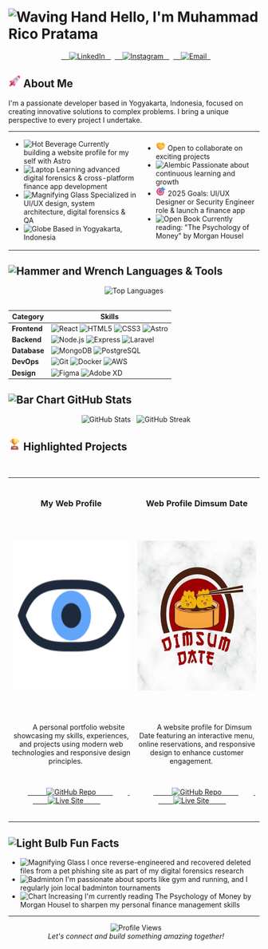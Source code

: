 # <img src="https://raw.githubusercontent.com/Tarikul-Islam-Anik/Animated-Fluent-Emojis/master/Emojis/Hand%20gestures/Waving%20Hand.png" alt="Waving Hand" width="35" height="35" /> Hello, I'm Muhammad Rico Pratama

<div align="center">
  <a href="https://www.linkedin.com/in/mricopratama" target="_blank">
    <img src="https://img.shields.io/badge/LinkedIn-0A66C2?style=for-the-badge&logo=linkedin&logoColor=white" alt="LinkedIn" />
  </a>
  <a href="https://www.instagram.com/m.rico_pratma" target="_blank">
    <img src="https://img.shields.io/badge/Instagram-E4405F?style=for-the-badge&logo=instagram&logoColor=white" alt="Instagram" />
  </a>
  <a href="mailto:mricopratama13@gmail.com">
    <img src="https://img.shields.io/badge/Email-EA4335?style=for-the-badge&logo=gmail&logoColor=white" alt="Email" />
  </a>
</div>

## <img src="https://raw.githubusercontent.com/mricopratama/mricopratama/main/Assets/emojis/Rocket.png" alt="Rocket" width="25" height="25" /> About Me

I'm a passionate developer based in Yogyakarta, Indonesia, focused on creating innovative solutions to complex problems. I bring a unique perspective to every project I undertake.

<table>
<tr>
<td>

- <img src="https://raw.githubusercontent.com/Tarikul-Islam-Anik/Animated-Fluent-Emojis/master/Emojis/Food/Hot%20Beverage.png" alt="Hot Beverage" width="20" height="20" /> Currently building a website profile for my self with Astro
- <img src="https://raw.githubusercontent.com/Tarikul-Islam-Anik/Animated-Fluent-Emojis/master/Emojis/Objects/Laptop.png" alt="Laptop" width="20" height="20" /> Learning advanced digital forensics & cross-platform finance app development
- <img src="https://raw.githubusercontent.com/Tarikul-Islam-Anik/Animated-Fluent-Emojis/master/Emojis/Objects/Magnifying%20Glass%20Tilted%20Left.png" alt="Magnifying Glass" width="20" height="20" /> Specialized in UI/UX design, system architecture, digital forensics & QA
- <img src="https://raw.githubusercontent.com/Tarikul-Islam-Anik/Animated-Fluent-Emojis/master/Emojis/Travel%20and%20places/Globe%20with%20Meridians.png" alt="Globe" width="20" height="20" /> Based in Yogyakarta, Indonesia
</td>
<td>

- <img src="https://raw.githubusercontent.com/mricopratama/mricopratama/main/Assets/emojis/Handshake.png" alt="Handshake" width="20" height="20" /> Open to collaborate on exciting projects
- <img src="https://raw.githubusercontent.com/Tarikul-Islam-Anik/Animated-Fluent-Emojis/master/Emojis/Objects/Alembic.png" alt="Alembic" width="20" height="20" /> Passionate about continuous learning and growth
- <img src="https://raw.githubusercontent.com/mricopratama/mricopratama/main/Assets/emojis/Bullseye.png" alt="Bullseye" width="20" height="20" /> 2025 Goals: UI/UX Designer or Security Engineer role & launch a finance app
- <img src="https://raw.githubusercontent.com/Tarikul-Islam-Anik/Animated-Fluent-Emojis/master/Emojis/Objects/Open%20Book.png" alt="Open Book" width="20" height="20" /> Currently reading: "The Psychology of Money" by Morgan Housel
</td>
</tr>
</table>

## <img src="https://raw.githubusercontent.com/Tarikul-Islam-Anik/Animated-Fluent-Emojis/master/Emojis/Objects/Hammer%20and%20Wrench.png" alt="Hammer and Wrench" width="25" height="25" /> Languages & Tools

<div align="center">
  <img src="https://github-readme-stats.vercel.app/api/top-langs/?username=mricopratama&layout=compact&theme=tokyonight&hide_border=true&langs_count=10" alt="Top Languages"/>
</div>
<br>
<div align="center">

| **Category** | **Skills** |
|---|---|
| **Frontend** | ![React](https://img.shields.io/badge/React-61DAFB?style=for-the-badge&logo=react&logoColor=black) ![HTML5](https://img.shields.io/badge/HTML5-E34F26?style=for-the-badge&logo=html5&logoColor=white) ![CSS3](https://img.shields.io/badge/CSS3-1572B6?style=for-the-badge&logo=css3&logoColor=white) ![Astro](https://img.shields.io/badge/Astro-FF5D01?style=for-the-badge&logo=astro&logoColor=white) |
| **Backend** | ![Node.js](https://img.shields.io/badge/Node.js-339933?style=for-the-badge&logo=nodedotjs&logoColor=white) ![Express](https://img.shields.io/badge/Express-000000?style=for-the-badge&logo=express&logoColor=white) ![Laravel](https://img.shields.io/badge/Laravel-FF2D20?style=for-the-badge&logo=laravel&logoColor=white) |
| **Database** | ![MongoDB](https://img.shields.io/badge/MongoDB-47A248?style=for-the-badge&logo=mongodb&logoColor=white) ![PostgreSQL](https://img.shields.io/badge/PostgreSQL-4169E1?style=for-the-badge&logo=postgresql&logoColor=white) |
| **DevOps** | ![Git](https://img.shields.io/badge/Git-F05032?style=for-the-badge&logo=git&logoColor=white) ![Docker](https://img.shields.io/badge/Docker-2496ED?style=for-the-badge&logo=docker&logoColor=white) ![AWS](https://img.shields.io/badge/AWS-232F3E?style=for-the-badge&logo=amazonaws&logoColor=white) |
| **Design** | ![Figma](https://img.shields.io/badge/Figma-F24E1E?style=for-the-badge&logo=figma&logoColor=white) ![Adobe XD](https://img.shields.io/badge/Adobe%20XD-470137?style=for-the-badge&logo=Adobe%20XD&logoColor=#FF61F6) |

</div>

## <img src="https://raw.githubusercontent.com/Tarikul-Islam-Anik/Animated-Fluent-Emojis/master/Emojis/Objects/Bar%20Chart.png" alt="Bar Chart" width="25" height="25" /> GitHub Stats

<div align="center">
  <img src="https://github-readme-stats.vercel.app/api?username=mricopratama&show_icons=true&theme=tokyonight&hide_border=true&count_private=true" height="170" alt="GitHub Stats"/>
  <img src="https://github-readme-streak-stats.herokuapp.com/?user=mricopratama&theme=tokyonight&hide_border=true" height="170" alt="GitHub Streak"/>
</div>

## <img src="https://raw.githubusercontent.com/mricopratama/mricopratama/main/Assets/emojis/Trophy.png" alt="Trophy" width="25" height="25" /> Highlighted Projects

<div align="center">
<table>
  <tr>
    <td width="50%">
      <h3 align="center">My Web Profile</h3>
      <p align="center">
          <img src="https://raw.githubusercontent.com/mricopratama/mricopratama/main/Assets/icon-logo.svg" width="300" height="300" alt="My Web Profile"/>
      </p>
      <p align="center">
        A personal portfolio website showcasing my skills, experiences, and projects using modern web technologies and responsive design principles.
      </p>
      <p align="center">
        <a href="https://github.com/mricopratama/website-profile" target="_blank">
          <img src="https://img.shields.io/badge/Code-0A0A0A?style=for-the-badge&logo=github&logoColor=white" alt="GitHub Repo"/>
        </a>
        <a href="https://mricopratama.netlify.app/" target="_blank">
          <img src="https://img.shields.io/badge/Live-00C7B7?style=for-the-badge&logo=netlify&logoColor=white" alt="Live Site"/>
        </a>
      </p>
    </td>
    <td width="50%">
      <h3 align="center">Web Profile Dimsum Date</h3>
      <p align="center">
          <img src="https://raw.githubusercontent.com/mricopratama/mricopratama/main/Assets/logo-dimsum.jpg" width="300" height="300" alt="Web Profile Dimsum Date"/>
      </p>
      <p align="center">
        A website profile for Dimsum Date featuring an interactive menu, online reservations, and responsive design to enhance customer engagement.
      </p>
      <p align="center">
        <a href="https://github.com/padiw123/Web-Profile-Dimsum-Date" target="_blank">
          <img src="https://img.shields.io/badge/Code-0A0A0A?style=for-the-badge&logo=github&logoColor=white" alt="GitHub Repo"/>
        </a>
        <a href="https://dimsumdate.com/" target="_blank">
          <img src="https://img.shields.io/badge/Live-00C7B7?style=for-the-badge&logo=netlify&logoColor=white" alt="Live Site"/>
        </a>
      </p>
    </td>
  </tr>
</table>
</div>

## <img src="https://raw.githubusercontent.com/Tarikul-Islam-Anik/Animated-Fluent-Emojis/master/Emojis/Objects/Light%20Bulb.png" alt="Light Bulb" width="25" height="25" /> Fun Facts

- <img src="https://raw.githubusercontent.com/Tarikul-Islam-Anik/Animated-Fluent-Emojis/master/Emojis/Objects/Magnifying%20Glass%20Tilted%20Right.png" alt="Magnifying Glass" width="20" height="20" /> I once reverse-engineered and recovered deleted files from a pet phishing site as part of my digital forensics research
- <img src="https://raw.githubusercontent.com/Tarikul-Islam-Anik/Animated-Fluent-Emojis/master/Emojis/Activities/Badminton.png" alt="Badminton" width="20" height="20" /> I'm passionate about sports like gym and running, and I regularly join local badminton tournaments
- <img src="https://raw.githubusercontent.com/Tarikul-Islam-Anik/Animated-Fluent-Emojis/master/Emojis/Objects/Chart%20Increasing.png" alt="Chart Increasing" width="20" height="20" /> I'm currently reading The Psychology of Money by Morgan Housel to sharpen my personal finance management skills

---

<div align="center">
  <img src="https://komarev.com/ghpvc/?username=mricopratama&color=6366F1&style=for-the-badge&label=PROFILE+VIEWS" alt="Profile Views" />
</div>

<div align="center">
  <i>Let's connect and build something amazing together!</i>
</div>

